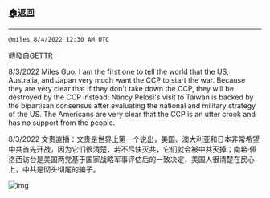 ###  [:house:返回](README.md)
---


`@miles 8/4/2022 12:30 AM UTC`

[轉發自GETTR](https://gettr.com/post/p1l0to422d1)

8/3/2022 Miles Guo: I am the first one to tell the world that the US, Australia, and Japan very much want the CCP to start the war. Because they are very clear that if they don't take down the CCP, they will be destroyed by the CCP instead; Nancy Pelosi's visit to Taiwan is backed by the bipartisan consensus after evaluating the national and military strategy of the US. The Americans are very clear that the CCP is an utter crook and has no support from the people.

8/3/2022 文贵直播：文贵是世界上第一个说出，美国、澳大利亚和日本非常希望中共首先开战，因为它们很清楚，若不尽快灭共，它们就会被中共灭掉；南希·佩洛西访台是美国两党基于国家战略军事评估后的一致决定，美国人很清楚在民心上，中共是彻头彻尾的骗子。


![img](https://media.gettr.com/group32/getter/2022/08/04/00/24c60984-f3b8-6b76-209d-50ed409d1a5a/out.jpg)
